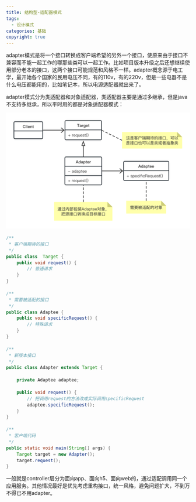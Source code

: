 ```yaml
---
title: 结构型-适配器模式
tags:
  - 设计模式
categories: 基础
copyright: true
---
```


adapter模式是将一个接口转换成客户端希望的另外一个接口，使原来由于接口不兼容而不能一起工作的哪那些类可以一起工作。比如项目版本升级之后还想继续使用部分老本的接口，这两个接口可能规范和风格不一样。adapter概念源于电工学，最开始各个国家的民用电压不同，有的110v，有的220v，但是一些电器不是什么电压都能用的，比如笔记本，所以电源适配器就出来了。

adapter模式分为类适配器和对象适配器，类适配器主要是通过多继承，但是java不支持多继承，所以平时用的都是对象适配器模式：

![适配器模式](https://raw.githubusercontent.com/wangxiaohong123/p-bed/main/uPic/适配器模式.png)

```java
/**
 * 客户端期待的接口
 */
public class  Target {
    public void request() {
        // 普通请求
    }
}

/**
 * 需要被适配的接口
 */
public class Adaptee {
    public void specificRequest() {
		// 特殊请求
    }
}

/**
 * 新版本接口
 */
public class Adapter extends Target {
    
    private Adaptee adaptee;
    
    public void request() {
        // 把调用request的方法改成实际调用specificRequest
        adaptee.specificRequest();
    }
}

/**
 * 客户端代码
 */
public static void main(String[] args) {
    Target target = new Adapter();
    target.request();
}
```

一般就是controller层分为面向app、面向h5、面向web的，通过适配调用同一个应用服务。其他情况最好是优先考虑重构接口，统一风格，避免问题扩大，不到万不得已不用adapter。